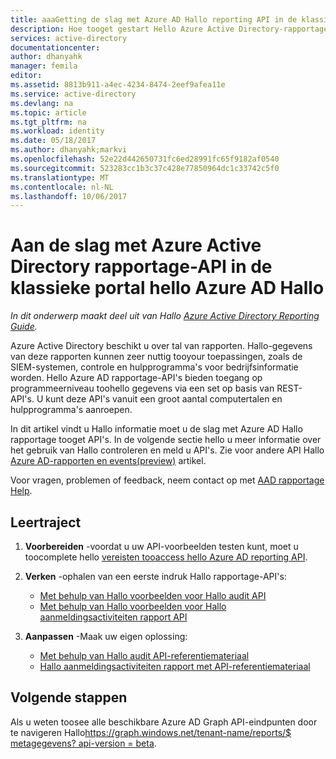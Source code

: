 ```yaml
---
title: aaaGetting de slag met Azure AD Hallo reporting API in de klassieke portal hello Azure AD | Microsoft Docs
description: Hoe tooget gestart Hello Azure Active Directory-rapportage-API
services: active-directory
documentationcenter: 
author: dhanyahk
manager: femila
editor: 
ms.assetid: 8813b911-a4ec-4234-8474-2eef9afea11e
ms.service: active-directory
ms.devlang: na
ms.topic: article
ms.tgt_pltfrm: na
ms.workload: identity
ms.date: 05/18/2017
ms.author: dhanyahk;markvi
ms.openlocfilehash: 52e22d442650731fc6ed28991fc65f9182af0540
ms.sourcegitcommit: 523283cc1b3c37c428e77850964dc1c33742c5f0
ms.translationtype: MT
ms.contentlocale: nl-NL
ms.lasthandoff: 10/06/2017
---
```

# <a name="getting-started-with-hello-azure-active-directory-reporting-api-on-hello-azure-ad-classic-portal"></a>Aan de slag met Azure Active Directory rapportage-API in de klassieke portal hello Azure AD Hallo
*In dit onderwerp maakt deel uit van Hallo [Azure Active Directory Reporting Guide](active-directory-reporting-guide.md).*

Azure Active Directory beschikt u over tal van rapporten. Hallo-gegevens van deze rapporten kunnen zeer nuttig tooyour toepassingen, zoals de SIEM-systemen, controle en hulpprogramma's voor bedrijfsinformatie worden. Hello Azure AD rapportage-API's bieden toegang op programmeerniveau toohello gegevens via een set op basis van REST-API's. U kunt deze API's vanuit een groot aantal computertalen en hulpprogramma's aanroepen.

In dit artikel vindt u Hallo informatie moet u de slag met Azure AD Hallo rapportage tooget API's.
In de volgende sectie hello u meer informatie over het gebruik van Hallo controleren en meld u API's. Zie voor andere API Hallo [Azure AD-rapporten en events(preview)](https://msdn.microsoft.com/Library/Azure/Ad/Graph/howto/azure-ad-reports-and-events-preview) artikel.

Voor vragen, problemen of feedback, neem contact op met [AAD rapportage Help](mailto:aadreportinghelp@microsoft.com).

## <a name="learning-map"></a>Leertraject
1. **Voorbereiden** -voordat u uw API-voorbeelden testen kunt, moet u toocomplete hello [vereisten tooaccess hello Azure AD reporting API](active-directory-reporting-api-prerequisites.md).
2. **Verken** -ophalen van een eerste indruk Hallo rapportage-API's:
   
   * [Met behulp van Hallo voorbeelden voor Hallo audit API](active-directory-reporting-api-audit-samples.md) 
   * [Met behulp van Hallo voorbeelden voor Hallo aanmeldingsactiviteiten rapport API](active-directory-reporting-api-sign-in-activity-samples.md)
3. **Aanpassen** -Maak uw eigen oplossing: 
   
   * [Met behulp van Hallo audit API-referentiemateriaal](active-directory-reporting-api-audit-reference.md) 
   * [Hallo aanmeldingsactiviteiten rapport met API-referentiemateriaal](active-directory-reporting-api-sign-in-activity-reference.md)

## <a name="next-steps"></a>Volgende stappen
Als u weten toosee alle beschikbare Azure AD Graph API-eindpunten door te navigeren Hallo[https://graph.windows.net/tenant-name/reports/$ metagegevens? api-version = beta](https://graph.windows.net/tenant-name/reports/$metadata?api-version=beta).

